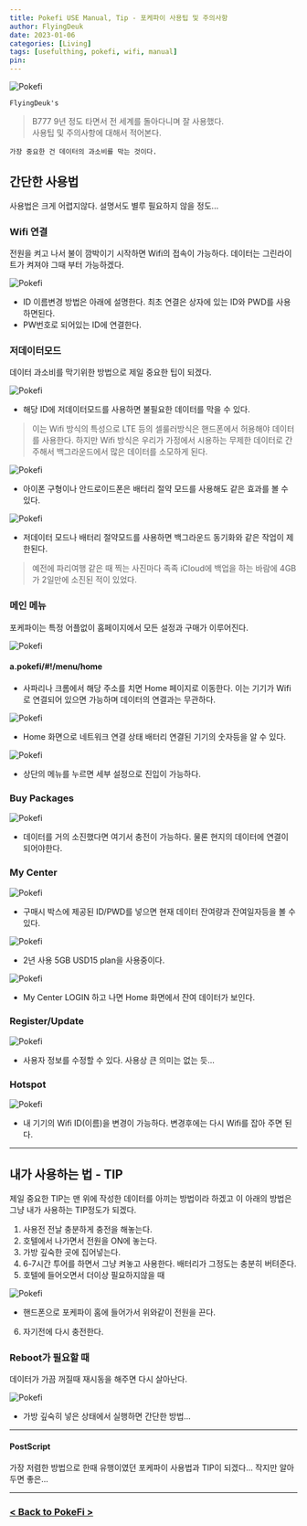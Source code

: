 ```yaml
---
title: Pokefi USE Manual, Tip - 포케파이 사용팁 및 주의사항
author: FlyingDeuk
date: 2023-01-06
categories: [Living]
tags: [usefulthing, pokefi, wifi, manual]
pin:
---
```


![Pokefi](/img/living/pokefi/pokefi1.jpg)

`FlyingDeuk's`
> B777 9년 정도 타면서 전 세계를 돌아다니며 잘 사용했다. <br>
사용팁 및 주의사항에 대해서 적어본다.

`가장 중요한 건 데이터의 과소비를 막는 것이다.`

## 간단한 사용법
사용법은 크게 어렵지않다. 설명서도 별루 필요하지 않을 정도...

### Wifi 연결
전원을 켜고 나서 불이 깜박이기 시작하면 Wifi의 접속이 가능하다. 데이터는 그린라이트가 켜져야 그때 부터 가능하겠다.

![Pokefi](/img/living/pokefi/pokefiman1.jpg)
- ID 이름변경 방법은 아래에 설명한다. 최초 연결은 상자에 있는 ID와 PWD를 사용하면된다.
- PW번호로 되어있는 ID에 연결한다.

### 저데이터모드
데이터 과소비를 막기위한 방법으로 제일 중요한 팁이 되겠다.

![Pokefi](/img/living/pokefi/pokefiman2.jpg)
- 해당 ID에 저데이터모드를 사용하면 불필요한 데이터를 막을 수 있다.

>이는 Wifi 방식의 특성으로 LTE 등의 셀룰러방식은 핸드폰에서 허용해야 데이터를 사용한다. 하지만 Wifi 방식은 우리가 가정에서 시용하는 무제한 데이터로 간주해서 백그라운드에서 많은 데이터를 소모하게 된다.

![Pokefi](/img/living/pokefi/pokefiman10.jpg)
- 아이폰 구형이나 안드로이드폰은 배터리 절약 모드를 사용해도 같은 효과를 볼 수 있다.

![Pokefi](/img/living/pokefi/pokefiman15.jpg)
- 저데이터 모드나 배터리 절약모드를 사용하면 백그라운드 동기화와 같은 작업이 제한된다.

>예전에 파리여행 같은 때 찍는 사진마다 족족 iCloud에 백업을 하는 바람에 4GB가 2일만에 소진된 적이 있었다.

### 메인 메뉴
포케파이는 특정 어플없이 홈페이지에서 모든 설정과 구매가 이루어진다.

![Pokefi](/img/living/pokefi/pokefiman3.jpg)

#### a.pokefi/#!/menu/home
- 사파리나 크롬에서 해당 주소를 치면 Home 페이지로 이동한다. 이는 기기가 Wifi로 연결되어 있으면 가능하며 데이터의 연결과는 무관하다.

![Pokefi](/img/living/pokefi/pokefiman4.jpg)
- Home 화면으로 네트워크 연결 상태 배터리 연결된 기기의 숫자등을 알 수 있다.

![Pokefi](/img/living/pokefi/pokefiman5.jpg)
- 상단의 메뉴를 누르면 세부 설정으로 진입이 가능하다.

### Buy Packages

![Pokefi](/img/living/pokefi/pokefiman6.jpg)
- 데이터를 거의 소진했다면 여기서 충전이 가능하다. 물론 현지의 데이터에 연결이 되어야한다.

### My Center

![Pokefi](/img/living/pokefi/pokefiman7.jpg)
- 구매시 박스에 제공된 ID/PWD를 넣으면 현재 데이터 잔여량과 잔여일자등을 볼 수 있다.

![Pokefi](/img/living/pokefi/pokefiman13.jpg)
- 2년 사용 5GB USD15 plan을 사용중이다.

![Pokefi](/img/living/pokefi/pokefiman11.jpg)
- My Center LOGIN 하고 나면 Home 화면에서 잔여 데이터가 보인다.

### Register/Update

![Pokefi](/img/living/pokefi/pokefiman8.jpg)
- 사용자 정보를 수정할 수 있다. 사용상 큰 의미는 없는 듯...

### Hotspot

![Pokefi](/img/living/pokefi/pokefiman12.jpg)
- 내 기기의 Wifi ID(이름)을 변경이 가능하다. 변경후에는 다시 Wifi를 잡아 주면 된다.

-------------
## 내가 사용하는 법 - TIP
제일 중요한 TIP는 맨 위에 작성한 데이터를 아끼는 방법이라 하겠고 이 아래의 방법은 그냥 내가 사용하는 TIP정도가 되겠다.

1. 사용전 전날 충분하게 충전을 해놓는다.
2. 호텔에서 나가면서 전원을 ON에 놓는다.
3. 가방 깊숙한 곳에 집어넣는다.
4. 6-7시간 투어를 하면서 그냥 켜놓고 사용한다. 배터리가 그정도는 충분히 버텨준다.
5. 호텔에 들어오면서 더이상 필요하지않을 때

![Pokefi](/img/living/pokefi/pokefiman9.jpg)

- 핸드폰으로 포케파이 홈에 들어가서 위와같이 전원을 끈다.
6. 자기전에 다시 충전한다.

### Reboot가 필요할 때
데이터가 가끔 꺼질때 재시동을 해주면 다시 살아난다.

![Pokefi](/img/living/pokefi/pokefiman14.jpg)
- 가방 깊숙히 넣은 상태에서 실행하면 간단한 방법...

-----------

#### PostScript
가장 저렴한 방법으로 한때 유행이였던 포케파이 사용법과 TIP이 되겠다... 작지만 알아두면 좋은...

-----------

### [< Back to PokeFi >](/posts/pokefi/)
